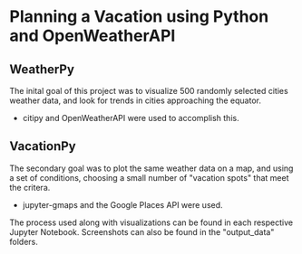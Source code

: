 # Planning a Vacation using Python and OpenWeatherAPI

## WeatherPy

The inital goal of this project was to visualize 500 randomly selected cities weather data, and look for trends in cities approaching the equator.
- citipy and OpenWeatherAPI were used to accomplish this.

## VacationPy

The secondary goal was to plot the same weather data on a map, and using a set of conditions, choosing a small number of "vacation spots" that meet the critera. 
- jupyter-gmaps and the Google Places API were used. 


The process used along with visualizations can be found in each respective Jupyter Notebook. Screenshots can also be found in the "output_data" folders.
